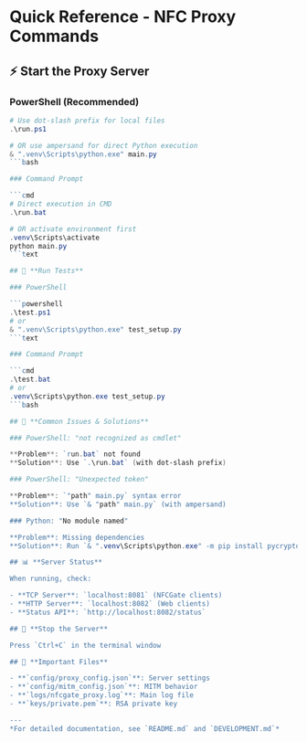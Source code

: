 # Quick Reference - NFC Proxy Commands

## ⚡ **Start the Proxy Server**

### PowerShell (Recommended)

```powershell
# Use dot-slash prefix for local files
.\run.ps1

# OR use ampersand for direct Python execution
& ".venv\Scripts\python.exe" main.py
```bash

### Command Prompt

```cmd
# Direct execution in CMD
.\run.bat

# OR activate environment first
.venv\Scripts\activate
python main.py
```text

## 🧪 **Run Tests**

### PowerShell

```powershell
.\test.ps1
# or  
& ".venv\Scripts\python.exe" test_setup.py
```text

### Command Prompt

```cmd
.\test.bat
# or
.venv\Scripts\python.exe test_setup.py
```bash

## 🔧 **Common Issues & Solutions**

### PowerShell: "not recognized as cmdlet"

**Problem**: `run.bat` not found
**Solution**: Use `.\run.bat` (with dot-slash prefix)

### PowerShell: "Unexpected token"

**Problem**: `"path" main.py` syntax error
**Solution**: Use `& "path" main.py` (with ampersand)

### Python: "No module named"

**Problem**: Missing dependencies
**Solution**: Run `& ".venv\Scripts\python.exe" -m pip install pycryptodome protobuf`

## 📊 **Server Status**

When running, check:

- **TCP Server**: `localhost:8081` (NFCGate clients)
- **HTTP Server**: `localhost:8082` (Web clients)  
- **Status API**: `http://localhost:8082/status`

## 🛑 **Stop the Server**

Press `Ctrl+C` in the terminal window

## 📁 **Important Files**

- **`config/proxy_config.json`**: Server settings
- **`config/mitm_config.json`**: MITM behavior
- **`logs/nfcgate_proxy.log`**: Main log file
- **`keys/private.pem`**: RSA private key

---
*For detailed documentation, see `README.md` and `DEVELOPMENT.md`*
